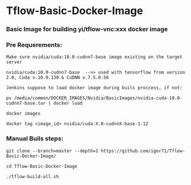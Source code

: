 # Tflow-Basic-Docker-Image
### Basic Image for building yi/tflow-vnc:xxx docker image

### Pre Requerements:
```
Make sure nvidia/cuda:10.0-cudnn7-base image existing on the target server

nvidia/cuda:10.0-cudnn7-base  -->> used with tensorflow from version 2.0, Cuda v.10.0.130 & CuDNN v.7.5.0.56

Jenkins suppose to load docker image during buils proccess, if not:

pv /media/common/DOCKER_IMAGES/Nvidia/BasicImages/nvidia-cuda-10.0-cudnn7-base.tar | docker load

docker images

docker tag <image_id> nvidia/cuda:X.0-cudnnX-base-1.12
```

### Manual Buils steps:
```
git clone --branch=master --depth=1 https://github.com/igor71/Tflow-Basic-Docker-Image/

cd Tflow-Basic-Docker-Image

./tflow-build-all.sh
```
